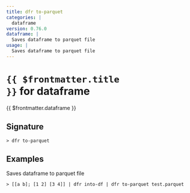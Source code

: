 ```yaml
---
title: dfr to-parquet
categories: |
  dataframe
version: 0.76.0
dataframe: |
  Saves dataframe to parquet file
usage: |
  Saves dataframe to parquet file
---
```


# <code>{{ $frontmatter.title }}</code> for dataframe

<div class='command-title'>{{ $frontmatter.dataframe }}</div>

## Signature

```> dfr to-parquet ```

## Examples

Saves dataframe to parquet file
```shell
> [[a b]; [1 2] [3 4]] | dfr into-df | dfr to-parquet test.parquet
```
